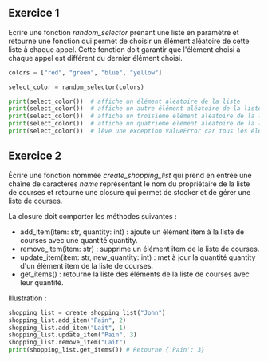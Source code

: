 ## Exercice 1

Ecrire une fonction *random_selector* prenant une liste en paramètre et retourne une fonction qui permet de choisir un élément aléatoire de cette liste à chaque appel. Cette fonction doit garantir que l'élément choisi à chaque appel est différent du dernier élément choisi.

```py
colors = ["red", "green", "blue", "yellow"]

select_color = random_selector(colors)

print(select_color())  # affiche un élément aléatoire de la liste
print(select_color())  # affiche un autre élément aléatoire de la liste, différent du précédent
print(select_color())  # affiche un troisième élément aléatoire de la liste, différent des deux précédents
print(select_color())  # affiche un quatrième élément aléatoire de la liste, différent des trois précédents
print(select_color())  # lève une exception ValueError car tous les éléments ont été sélectionnés
```

## Exercice 2

Écrire une fonction nommée *create_shopping_list* qui prend en entrée une chaîne de caractères *name* représentant le nom du propriétaire de la liste de courses et retourne une closure qui permet de stocker et de gérer une liste de courses.

La closure doit comporter les méthodes suivantes :

- add_item(item: str, quantity: int) : ajoute un élément item à la liste de courses avec une quantité quantity.
- remove_item(item: str) : supprime un élément item de la liste de courses.
- update_item(item: str, new_quantity: int) : met à jour la quantité quantity d'un élément item de la liste de courses.
- get_items() : retourne la liste des éléments de la liste de courses avec leur quantité.
  
Illustration :

```py
shopping_list = create_shopping_list("John")
shopping_list.add_item("Pain", 2)
shopping_list.add_item("Lait", 1)
shopping_list.update_item("Pain", 3)
shopping_list.remove_item("Lait")
print(shopping_list.get_items()) # Retourne {'Pain': 3}
```
